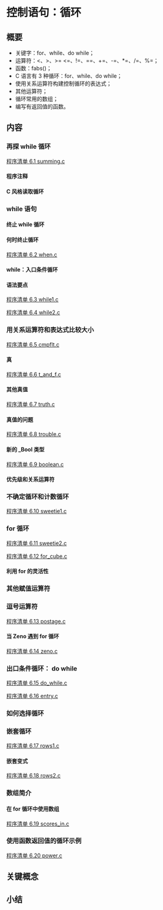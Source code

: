 # 控制语句：循环

## 概要

- 关键字：for、while、do while；
- 运算符：<、>、>= <=、!=、==、+=、-=、*=、/=、%=；
- 函数：fabs()；
- C 语言有 3 种循环：for、while、do while；
- 使用关系运算符构建控制循环的表达式；
- 其他运算符；
- 循环常用的数组；
- 编写有返回值的函数。

## 内容

### 再探 while 循环

[程序清单 6.1 summing.c ](../source_code/Chapter_06/summing.c)

#### 程序注释

#### C 风格读取循环

### while 语句

#### 终止 while 循环

#### 何时终止循环

[程序清单 6.2 when.c ](../source_code/Chapter_06/when.c)

#### while：入口条件循环

#### 语法要点

[程序清单 6.3 while1.c ](../source_code/Chapter_06/while1.c)

[程序清单 6.4 while2.c ](../source_code/Chapter_06/while2.c)

### 用关系运算符和表达式比较大小

[程序清单 6.5 cmpflt.c ](../source_code/Chapter_06/cmpfit.c)

#### 真

[程序清单 6.6 t_and_f.c ](../source_code/Chapter_06/t_and_f.c)

#### 其他真值

[程序清单 6.7 truth.c ](../source_code/Chapter_06/truth.c)

#### 真值的问题

[程序清单 6.8 trouble.c ](../source_code/Chapter_06/trouble.c)

#### 新的 _Bool 类型

[程序清单 6.9 boolean.c ](../source_code/Chapter_06/boolean.c)

#### 优先级和关系运算符

### 不确定循环和计数循环

[程序清单 6.10 sweetie1.c ](../source_code/Chapter_06/sweetie1.c)

### for 循环

[程序清单 6.11 sweetie2.c ](../source_code/Chapter_06/sweetie2.c)

[程序清单 6.12 for_cube.c ](../source_code/Chapter_06/for_cube.c)

#### 利用 for 的灵活性

### 其他赋值运算符

### 逗号运算符

[程序清单 6.13 postage.c ](../source_code/Chapter_06/postage.c)

#### 当 Zeno 遇到 for 循环

[程序清单 6.14 zeno.c ](../source_code/Chapter_06/zeno.c)

### 出口条件循环： do while 

[程序清单 6.15 do_while.c ](../source_code/Chapter_06/do_while.c)

[程序清单 6.16 entry.c ](../source_code/Chapter_06/entry.c)

### 如何选择循环

### 嵌套循环

[程序清单 6.17 rows1.c ](../source_code/Chapter_06/rows1.c)

#### 嵌套变式

[程序清单 6.18 rows2.c ](../source_code/Chapter_06/rows2.c)

### 数组简介

#### 在 for 循环中使用数组

[程序清单 6.19 scores_in.c ](../source_code/Chapter_06/scores_in.c)

### 使用函数返回值的循环示例

[程序清单 6.20 power.c ](../source_code/Chapter_06/power.c)

## 关键概念

## 小结